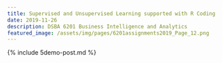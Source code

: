 ```yaml
---
title: Supervised and Unsupervised Learning supported with R Coding
date: 2019-11-26 
description: DSBA 6201 Business Intelligence and Analytics 
featured_image: /assets/img/pages/6201assignments2019_Page_12.png
---
```


{% include 5demo-post.md %}
